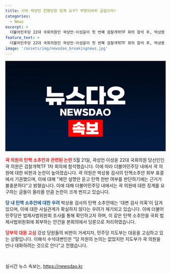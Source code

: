 ```yaml
---
title: 사위 곽상언 친명당원 징계 요구? 부엉이바위 곱씹으라!
categories:
  - News
excerpt: >
  더불어민주당 22대 국회의원인 곽성언·이성윤이 첫 번째 검찰개혁TF 회의 참석 후, 박상용 검사 탄핵소추안에 기권한 것으로 논란을 빚고 있다. 이에 이재명계 강성당원들의 거센 비판과 요구에 더불어민주당 지도부가 대응을 고심하고 있는 가운데, 곽 의원은 기권한 이유로 관련 설명이 미흡하다고 진술했다. 또한, 노무현 전 대통령과의 연관성을 들어 반대 의견을 제시한 것으로 보이며, 곽 의원의 행동으로 인해 논란이 커지고 있다.
feature_text: >
  더불어민주당 22대 국회의원인 곽성언·이성윤이 첫 번째 검찰개혁TF 회의 참석 후, 박상용 검사 탄핵소추안에 기권한 것으로 논란을 빚고 있다. 이에 이재명계 강성당원들의 거센 비판과 요구에 더불어민주당 지도부가 대응을 고심하고 있는 가운데, 곽 의원은 기권한 이유로 관련 설명이 미흡하다고 진술했다. 또한, 노무현 전 대통령과의 연관성을 들어 반대 의견을 제시한 것으로 보이며, 곽 의원의 행동으로 인해 논란이 커지고 있다.
image: '/assets/img/newsdao_breakingnews.jpg'
---
```


<p><img src="/assets/img/newsdao_breakingnews.jpg" alt="ranknews 속보" /></p>

<p><b><span style="color: #ee2323;">곽 의원의 탄핵 소추안과 관련된 논란</span></b>
5월 21일, 곽성언·이성윤 22대 국회의원 당선인인 곽 의원은 검찰개혁TF 1차 회의에 참석했습니다. 이에 따라 더불어민주당 내에서 곽 의원에 대한 비판과 논란이 높아졌습니다. 곽 의원은 박상용 검사의 탄핵소추안 회부 표결에서 기권했으며, 이에 대해 "제안 설명만 듣고 탄핵 찬반 여부를 판단하기에는 근거가 불충분하다"고 밝혔습니다. 이에 대해 더불어민주당 내에서는 곽 의원에 대한 징계를 요구하는 글들이 올라올 만큼 논란이 크게 번지고 있습니다.</p>

<p><b><span style="color: #1a5490;">당 내 탄핵 소추안에 대한 우려</span></b>
박상용 검사의 탄핵 소추안에는 '대변 검사 의혹'이 담겨 있으며, 이에 대한 사실관계가 확실하지 않다는 우려가 제기되고 있습니다. 이에 더불어민주당은 법제사법위원회 조사를 통해 확인하고자 하며, 이 같은 탄핵 소추안을 국회 법제사법위원회에 회부하는 안건을 본회의에서 당론으로 처리하였습니다.</p>

<p><b><span style="color: #ee2323;">당부의 대응 고심</span></b>
강성 당원들의 비판이 거세지자, 민주당 지도부는 대응을 고심하고 있는 상황입니다. 이해식 수석대변인은 "당 차원의 논의는 없었지만 지도부가 곽 의원을 만나 대화하려는 것으로 안다"고 전했습니다.</p>

<p data-ke-size="size16">&nbsp;</p>
실시간 뉴스 속보는, <a href="https://newsdao.kr" rel="dofollow">https://newsdao.kr</a>


